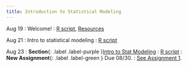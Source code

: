 ```yaml
---
title: Introduction to Statistical Modeling
---
```


Aug 19
: Welcome!
  : [R script](https://jlacasa.github.io/STAT705_F2024//classes/day01_08192024), [Resources](https://jlacasa.github.io/STAT705_F2024/resources/)

Aug 21
: Intro to statistical modeling
  : [R script](#)

Aug 23
: **Section**{: .label .label-purple }[Intro to Stat Modeling](#)
  : [R script](#)
: **New Assignment**{: .label .label-green } Due 08/30.
  : [See Assignment 1](#).
